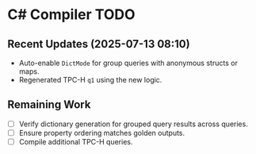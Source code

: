 # C# Compiler TODO

## Recent Updates (2025-07-13 08:10)
- Auto-enable `DictMode` for group queries with anonymous structs or maps.
- Regenerated TPC-H `q1` using the new logic.

## Remaining Work
- [ ] Verify dictionary generation for grouped query results across queries.
- [ ] Ensure property ordering matches golden outputs.
- [ ] Compile additional TPC-H queries.
